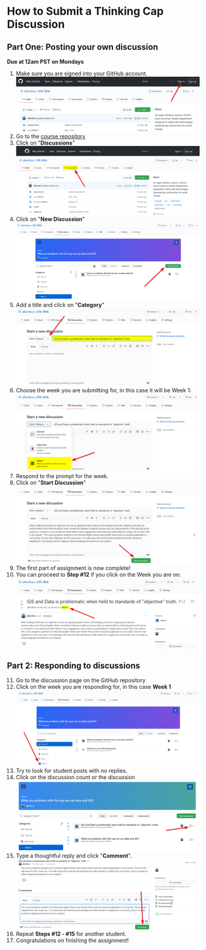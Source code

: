 # How to Submit a Thinking Cap Discussion

## Part One: Posting your own discussion
**Due at 12am PST on Mondays**
1. Make sure you are signed into your GitHub account. ![.\media/thinkingcap0.png](media/thinkingcap0.png)
2. Go to the [course repository](https://github.com/albertkun/21S-191A)
3. Click on "**Discussions**"![.\media/thinkingcap1.png](media/thinkingcap1.png)
4. Click on "**New Discussion**" ![.\media/thinkingcap3.png](media/thinkingcap3.png)
5. Add a title and click on "**Category**"![.\media/thinkingcap4.png](media/thinkingcap4.png)
6. Choose the week you are submitting for, in this case it will be Week 1:![.\media/thinkingcap5.png](media/thinkingcap5.png)
7. Respond to the prompt for the week.
8. Click on "**Start Discussion**"![.\media/thinkingcap6.png](media/thinkingcap6.png)
9. The first part of assignment is now complete!
10. You can proceed to **Step #12** if you click on the Week you are on: ![.\media/thinkingcap7.png](media/thinkingcap7.png)

## Part 2: Responding to discussions
11. Go to the discussion page on the GitHub repository
12. Click on the week you are responding for, in this case **Week 1**![.\media/thinkingcap2.png](media/thinkingcap2.png) 
13. Try to look for student posts with no replies. 
14. Click on the discussion count or the discussion ![.\media/thinkingcap8.png](media/thinkingcap8.png)
15. Type a thoughtful reply and click "**Comment**".![.\media/thinkingcap9.png](media/thinkingcap9.png)
16. Repeat **Steps #12 - #15** for another student.
17. Congratulations on finishing the assignment!
    